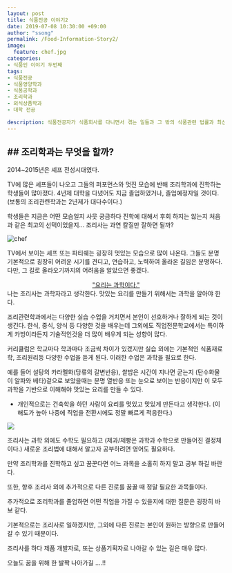 ```yaml
---
layout: post
title: 식품전공 이야기2
date: 2019-07-08 10:30:00 +09:00
author: "ssong"
permalink: /Food-Information-Story2/
image:
  feature: chef.jpg
categories:
- 식품인 이야기 두번째
tags:
- 식품전공 
- 식품영양학과
- 식품공학과
- 조리학과
- 외식상품학과
- 대학 전공

description: 식품전공자가 식품회사를 다니면서 겪는 일들과 그 밖의 식품관련 법률과 최신 뉴스에 관한 블로그 입니다.
---
```


## ## 조리학과는 무엇을 할까?

2014~2015년은 셰프 전성시대였다. 

TV에 많은 셰프들이 나오고 그들의 퍼포먼스와 멋진 모습에 반해 조리학과에 진학하는 학생들이 많아졌다. 4년제 대학을 다녔어도 지금 졸업하였거나, 졸업예정자일 것이다.  (보통의 조리관련학과는 2년제가 대다수이다.)

학생들은 지금은 어떤 모습일지 사뭇 궁금하다 진학에 대해서 후회 하지는 않는지 처음과 같은 최고의 선택이었을지... 조리사는 과연 칼질만 잘하면 될까?

![chef](C:\Users\sese2\foodstory\img\article\food-story-image-2-1.jpg)



TV에서 보이는 셰프 또는 파티쉐는 굉장히 멋있는 모습으로 많이 나온다. 그들도 분명 기본적으로 굉장히 어려운 시기를 견디고, 연습하고, 노력하여 올라온 길임은 분명하다. 다만, 그 길로 올라오기까지의 어려움을 알았으면 좋겠다. 



<center><u>"요리는 과학이다."</u> </center>
나는 조리사는 과학자라고 생각한다.  맛있는 요리를 만들기 위해서는 과학을 알아야 한다. 

조리관련학과에서는 다양한 실습 수업을 거치면서 본인이 선호하거나 잘하게 되는 것이 생긴다. 한식, 중식, 양식 등 다양한 것을 배우는데 그외에도 직업전문학교에서는 특이하게 카빙이라든지 기술적인것을 더 많이 배우게 되는 성향이 많다. 

 커리큘럼은 학교마다 학과마다 조금씩 차이가 있겠지만 실습 외에는  기본적인 식품재료학, 조리원리등 다양한 수업을 듣게 된다. 이러한 수업은 과학을 필요로 한다. 

예를 들어 설탕의 카라멜화(당류의 갈변반응), 쌀밥은 시간이 지나면 굳는지 (탄수화물이 알파와 베타)겉으로 보았을때는 분명 열반응 또는 눈으로 보이는 반응이지만 이 모두 과학을 기반으로 이해해야 맛있는 요리를 만들 수 있다. 

* 개인적으로는 건축학을 하던 사람이 요리를 멋있고 맛있게 만든다고 생각한다. (이해도가 높아 나중에 직업을 전환시에도 정말 빠르게 적응한다.)

![](C:\Users\sese2\foodstory\img\article\food-story-image-2-2.jpg)

조리사는 과학 외에도 수학도 필요하고 (제과/제빵은 과학과 수학으로 만들어진 결정체이다.) 새로운 조리법에 대해서 알고자 공부하려면 영어도 필요하다. 

만약 조리학과를 진학하고 싶고 꿈꾼다면 어느 과목을 소홀히 하지 말고 공부 하길 바란다. 

또한, 향후 조리사 외에 추가적으로 다른 진로를 꿈꿀 때 정말 필요한 과목들이다. 

추가적으로 조리학과를 졸업하면 어떤 직업을 가질 수 있을지에 대한 질문은 굉장히 바보 같다.

기본적으로는 조리사로 일하겠지만, 그외에 다른 진로는 본인이 원하는 방향으로 만들어 갈 수 있기 때문이다. 

조리사를 하다 제품 개발자로, 또는 상품기획자로 나아갈 수 있는 길은  매우 많다. 

오늘도 꿈을 위해 한 발짝 나아가길 ....!! 

